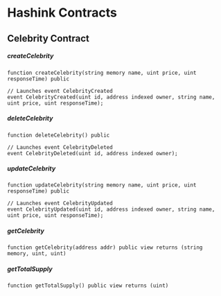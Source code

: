 # Hashink Contracts

## Celebrity Contract

##### createCelebrity
```solidity
function createCelebrity(string memory name, uint price, uint responseTime) public

// Launches event CelebrityCreated
event CelebrityCreated(uint id, address indexed owner, string name, uint price, uint responseTime);
```

##### deleteCelebrity
```solidity
function deleteCelebrity() public

// Launches event CelebrityDeleted
event CelebrityDeleted(uint id, address indexed owner);
```

##### updateCelebrity
```solidity
function updateCelebrity(string memory name, uint price, uint responseTime) public

// Launches event CelebrityUpdated
event CelebrityUpdated(uint id, address indexed owner, string name, uint price, uint responseTime);
```

##### getCelebrity
```solidity
function getCelebrity(address addr) public view returns (string memory, uint, uint)
```

##### getTotalSupply
```solidity
function getTotalSupply() public view returns (uint)
```
